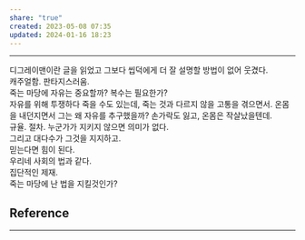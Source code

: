 ```yaml
---  
share: "true"  
created: 2023-05-08 07:35  
updated: 2024-01-16 18:23  
---  
```

  
---  
  
디그레이맨이란 글을 읽었고 그보다 씹덕에게 더 잘 설명할 방법이 없어 웃겼다.    
캐주얼함. 판타지스러움.    
죽는 마당에 자유는 중요할까? 복수는 필요한가?    
자유를 위해 투쟁하다 죽을 수도 있는데, 죽는 것과 다르지 않을 고통을 겪으면서. 온몸을 내던지면서 그는 왜 자유를 추구했을까? 손가락도 잃고, 온몸은 작살났을텐데.    
규율. 절차. 누군가가 지키지 않으면 의미가 없다.    
그리고 대다수가 그것을 지지하고.    
믿는다면 힘이 된다.    
우리네 사회의 법과 같다.    
집단적인 제재.    
죽는 마당에 난 법을 지킬것인가?  
  
  
  
  
## Reference  
---  
